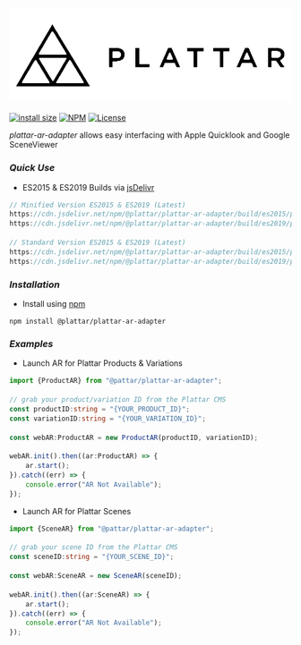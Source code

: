 <h3 align="center">
  <img src="graphics/logo.png?raw=true" alt="Plattar Logo" width="600">
</h3>

[![install size](https://packagephobia.com/badge?p=@plattar/plattar-ar-adapter)](https://packagephobia.com/result?p=@plattar/plattar-ar-adapter)
[![NPM](https://img.shields.io/npm/v/@plattar/plattar-ar-adapter)](https://www.npmjs.com/package/@plattar/plattar-ar-adapter)
[![License](https://img.shields.io/npm/l/@plattar/plattar-ar-adapter)](https://www.npmjs.com/package/@plattar/plattar-ar-adapter)

_plattar-ar-adapter_ allows easy interfacing with Apple Quicklook and Google SceneViewer

### _Quick Use_

-   ES2015 & ES2019 Builds via [jsDelivr](https://www.jsdelivr.com/)

```javascript
// Minified Version ES2015 & ES2019 (Latest)
https://cdn.jsdelivr.net/npm/@plattar/plattar-ar-adapter/build/es2015/plattar-ar-adapter.min.js
https://cdn.jsdelivr.net/npm/@plattar/plattar-ar-adapter/build/es2019/plattar-ar-adapter.min.js

// Standard Version ES2015 & ES2019 (Latest)
https://cdn.jsdelivr.net/npm/@plattar/plattar-ar-adapter/build/es2015/plattar-ar-adapter.js
https://cdn.jsdelivr.net/npm/@plattar/plattar-ar-adapter/build/es2019/plattar-ar-adapter.js
```

### _Installation_

-   Install using [npm](https://www.npmjs.com/package/@plattar/plattar-ar-adapter)

```console
npm install @plattar/plattar-ar-adapter
```

### _Examples_

-   Launch AR for Plattar Products & Variations

```typescript
import {ProductAR} from "@pattar/plattar-ar-adapter";

// grab your product/variation ID from the Plattar CMS
const productID:string = "{YOUR_PRODUCT_ID}";
const variationID:string = "{YOUR_VARIATION_ID}";

const webAR:ProductAR = new ProductAR(productID, variationID);

webAR.init().then((ar:ProductAR) => {
    ar.start();
}).catch((err) => {
    console.error("AR Not Available");
});
```

-   Launch AR for Plattar Scenes

```typescript
import {SceneAR} from "@pattar/plattar-ar-adapter";

// grab your scene ID from the Plattar CMS
const sceneID:string = "{YOUR_SCENE_ID}";

const webAR:SceneAR = new SceneAR(sceneID);

webAR.init().then((ar:SceneAR) => {
    ar.start();
}).catch((err) => {
    console.error("AR Not Available");
});
```
